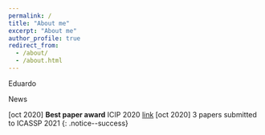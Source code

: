 ```yaml
---
permalink: /
title: "About me"
excerpt: "About me"
author_profile: true
redirect_from: 
  - /about/
  - /about.html
---
```


Eduardo

News

[oct 2020] **Best paper award** ICIP 2020 [link](https://arxiv.org/abs/2003.01866)
[oct 2020] 3 papers submitted to ICASSP 2021 
{: .notice--success}
